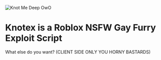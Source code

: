 ![Knot Me Deep OwO](https://cdn.discordapp.com/attachments/1033517158006804520/1033517203590488164/KnotexV1.png?size=4096)
# Knotex is a Roblox NSFW Gay Furry Exploit Script
What else do you want?
(CLIENT SIDE ONLY YOU HORNY BASTARDS)
